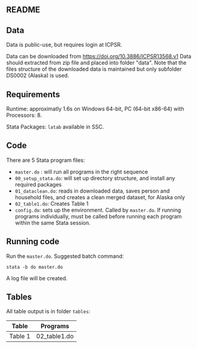 ## README

## Data

Data is public-use, but requires login at ICPSR. 

Data can be downloaded from https://doi.org/10.3886/ICPSR13568.v1
Data should extracted from zip file and placed into folder "data". Note that the files structure of the downloaded data is maintained but only subfolder DS0002 (Alaska) is used.


## Requirements

Runtime: approximatly 1.6s on  Windows 64-bit, PC (64-bit x86-64) with Processors: 8.

Stata Packages: `latab` available in SSC.

## Code

There are 5 Stata program files:

- `master.do` : will run all programs in the right sequence
- `00_setup_stata.do`: will set up directory structure, and install any required packages
- `01_dataclean.do`: reads in downloaded data, saves person and household files, and creates a clean merged dataset, for Alaska only
- `02_table1.do`: Creates Table 1
- `config.do`: sets up the environment. Called by `master.do`. If running programs individually, must be called before running each program within the same Stata session.

## Running code

Run the `master.do`. Suggested batch command:
```
stata -b do master.do
```
A log file will be created.

## Tables

All table output is in folder `tables`:

| Table | Programs | 
|-------|----------|
| Table 1 | 02_table1.do | 

